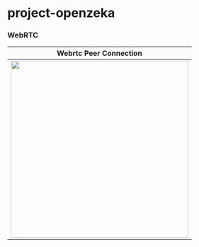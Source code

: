 # project-openzeka

  <h3>WebRTC</h3>
 
 <table>
<thead>
<tr>
<th>Webrtc Peer Connection</th>
</tr>
</thead>
<tbody>
<tr>
<td><a target="_blank" rel="noopener noreferrer" href="images/Swagger.png"><img src="images/Swagger.png" width="400" style="max-width:100%;"></a></td>
</tr>
</tbody>
</table>
